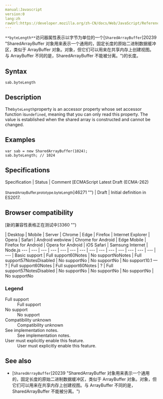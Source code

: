 ```yaml
---
manual:Javascript
version:0
lang:zh
rawUrl:https://developer.mozilla.org/zh-CN/docs/Web/JavaScript/Reference/Global_Objects/SharedArrayBuffer/byteLength
---
```






`**byteLength**`访问器属性表示以字节为单位的一个[`SharedArrayBuffer`]20239 "SharedArrayBuffer 对象用来表示一个通用的，固定长度的原始二进制数据缓冲区，类似于 ArrayBuffer 对象。对象，但它们可以用来在共享内存上创建视图。与 ArrayBuffer 不同的是，SharedArrayBuffer 不能被分离。")的长度。


## Syntax<a name="Syntax"></a>

```
sab.byteLength
```

## Description<a name="Description"></a>


The`byteLength`property is an accessor property whose set accessor function is`undefined`, meaning that you can only read this property. The value is established when the shared array is constructed and cannot be changed.


## Examples<a name="Examples"></a>

```
var sab = new SharedArrayBuffer(1024);
sab.byteLength; // 1024
```

## Specifications<a name="Specifications"></a>

Specification | Status | Comment 
[ECMAScript Latest Draft (ECMA-262)<br></br><small>SharedArrayBuffer.prototype.byteLength</small>]46271 "") | Draft | Initial definition in ES2017. 


## Browser compatibility<a name="Browser_compatibility"></a>
[新的兼容性表格正在测试中<i></i>]3360 "")

 | <abbr>Desktop<i></i></abbr> | <abbr>Mobile<i></i></abbr> | <abbr>Server<i></i></abbr> 
 | <abbr>Chrome<i></i></abbr> | <abbr>Edge<i></i></abbr> | <abbr>Firefox<i></i></abbr> | <abbr>Internet Explorer<i></i></abbr> | <abbr>Opera<i></i></abbr> | <abbr>Safari<i></i></abbr> | <abbr>Android webview<i></i></abbr> | <abbr>Chrome for Android<i></i></abbr> | <abbr>Edge Mobile<i></i></abbr> | <abbr>Firefox for Android<i></i></abbr> | <abbr>Opera for Android<i></i></abbr> | <abbr>iOS Safari<i></i></abbr> | <abbr>Samsung Internet<i></i></abbr> | <abbr>Node.js<i></i></abbr> 
 ---  |  ---  |  ---  |  ---  |  ---  |  ---  |  ---  |  ---  |  ---  |  ---  |  ---  |  ---  |  ---  |  ---  |  ---  | 
Basic support | <abbr>Full support</abbr>60<abbr>Notes<i></i></abbr> | <abbr>No support</abbr>No<abbr>Notes<i></i></abbr> | <abbr>Full support</abbr>57<abbr>Notes<i></i></abbr><abbr>Disabled<i></i></abbr> | <abbr>No support</abbr>No | <abbr>No support</abbr>No | <abbr>No support</abbr>10.1 — ? | <abbr>Full support</abbr>60<abbr>Notes<i></i></abbr> | <abbr>Full support</abbr>60<abbr>Notes<i></i></abbr> | <abbr>?</abbr> | <abbr>Full support</abbr>57<abbr>Notes<i></i></abbr><abbr>Disabled<i></i></abbr> | <abbr>No support</abbr>No | <abbr>No support</abbr>No | <abbr>No support</abbr>No | <abbr>No support</abbr>No 


### Legend<a name="Legend"></a>
<dl><dt id=''><abbr>Full support</abbr></dt><dd>Full support</dd><dt id=''><abbr>No support</abbr></dt><dd>No support</dd><dt id=''><abbr>Compatibility unknown</abbr></dt><dd>Compatibility unknown</dd><dt id=''><abbr>See implementation notes.<i></i></abbr></dt><dd>See implementation notes.</dd><dt id=''><abbr>User must explicitly enable this feature.<i></i></abbr></dt><dd>User must explicitly enable this feature.</dd></dl>

## See also<a name="See_also"></a>

* [`SharedArrayBuffer`]20239 "SharedArrayBuffer 对象用来表示一个通用的，固定长度的原始二进制数据缓冲区，类似于 ArrayBuffer 对象。对象，但它们可以用来在共享内存上创建视图。与 ArrayBuffer 不同的是，SharedArrayBuffer 不能被分离。")




